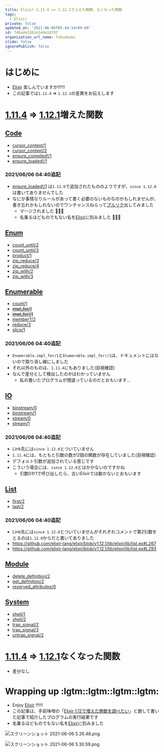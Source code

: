 ```yaml
---
title: Elixir 1.11.4 => 1.12.1でふえた関数、なくなった関数
tags:
  - Elixir
private: false
updated_at: '2021-06-06T05:44:14+09:00'
id: f4bade3261e14de18797
organization_url_name: fukuokaex
slide: false
ignorePublish: false
---
```

# はじめに
- [Elixir](https://elixir-lang.org/) 楽しんでいますか:bangbang::bangbang::bangbang:
- この記事では`1.11.4` => `1.12.1`の差異をお伝えします

# [1.11.4](https://hexdocs.pm/elixir/1.11.4/Kernel.html) => [1.12.1](https://hexdocs.pm/elixir/1.12.1/Kernel.html)増えた関数

## [Code](https://hexdocs.pm/elixir/1.12.1/Code.html)

- [cursor_context/1](https://hexdocs.pm/elixir/1.12.1/Code.html#cursor_context/1)
- [cursor_context/2](https://hexdocs.pm/elixir/1.12.1/Code.html#cursor_context/2)
- [ensure_compiled!/1](https://hexdocs.pm/elixir/1.12.1/Code.html#ensure_compiled!/1)
- [ensure_loaded!/1](https://hexdocs.pm/elixir/1.12.1/Code.html#ensure_loaded!/1)

### 2021/06/06 04:40追記
- [ensure_loaded!/1](https://hexdocs.pm/elixir/1.12.1/Code.html#ensure_loaded!/1) は`1.12.0`で追加されたもののようですが、`since 1.12.0`は書いてありませんでした
- なにか事情なりルールがあって書く必要のないものなのかもしれませんが、書き忘れかもしれないのでワンチャンスねらって[プルリク](https://github.com/elixir-lang/elixir/pull/11039)出してみました
    - マージされました :tada::tada::tada:
    - 名乗るほどものでもない名を[Elixir](https://github.com/elixir-lang/elixir/commit/877ebd2e129fe2a469a363a8575edbb7400f3dda)に刻みました :rocket::rocket::rocket:  






## [Enum](https://hexdocs.pm/elixir/1.12.1/Enum.html)

- [count_until/2](https://hexdocs.pm/elixir/1.12.1/Enum.html#count_until/2)
- [count_until/3](https://hexdocs.pm/elixir/1.12.1/Enum.html#count_until/3)
- [product/1](https://hexdocs.pm/elixir/1.12.1/Enum.html#product/1)
- [zip_reduce/3](https://hexdocs.pm/elixir/1.12.1/Enum.html#zip_reduce/3)
- [zip_reduce/4](https://hexdocs.pm/elixir/1.12.1/Enum.html#zip_reduce/4)
- [zip_with/2](https://hexdocs.pm/elixir/1.12.1/Enum.html#zip_with/2)
- [zip_with/3](https://hexdocs.pm/elixir/1.12.1/Enum.html#zip_with/3)

## [Enumerable](https://hexdocs.pm/elixir/1.12.1/Enumerable.html)

- [count/1](https://hexdocs.pm/elixir/1.12.1/Enumerable.html#count/1)
- ~~[impl_for/1](https://hexdocs.pm/elixir/1.12.1/Enumerable.html#impl_for/1)~~
- ~~[impl_for!/1](https://hexdocs.pm/elixir/1.12.1/Enumerable.html#impl_for!/1)~~
- [member?/2](https://hexdocs.pm/elixir/1.12.1/Enumerable.html#member?/2)
- [reduce/3](https://hexdocs.pm/elixir/1.12.1/Enumerable.html#reduce/3)
- [slice/1](https://hexdocs.pm/elixir/1.12.1/Enumerable.html#slice/1)

### 2021/06/06 04:40追記
- `Enumerable.impl_for/1`と`Enumerable.impl_for!/1`は、ドキュメントにはないので取り消し線にしました
- それ以外のものは、`1.11.4`にもありました(目視確認)
- なんで差分として検出したのかはわかっていません
    - 私の書いたプログラムが間違っているのだとおもいます...

## [IO](https://hexdocs.pm/elixir/1.12.1/IO.html)

- [binstream/0](https://hexdocs.pm/elixir/1.12.1/IO.html#binstream/0)
- [binstream/1](https://hexdocs.pm/elixir/1.12.1/IO.html#binstream/1)
- [stream/0](https://hexdocs.pm/elixir/1.12.1/IO.html#stream/0)
- [stream/1](https://hexdocs.pm/elixir/1.12.1/IO.html#stream/1)

### 2021/06/06 04:40追記
- Link先には`since 1.12.0`とついていません
- `1.11.4`には、もともと引数の数が2個の関数が存在していました(目視確認)
- デフォルト引数が追加されている感じです
- こういう場合には、`since 1.12.0`とはかかないのですかね
    - 引数0や1で呼び出したら、古いElixirでは動かないとおもいます

## [List](https://hexdocs.pm/elixir/1.12.1/List.html)

- [first/2](https://hexdocs.pm/elixir/1.12.1/List.html#first/2)
- [last/2](https://hexdocs.pm/elixir/1.12.1/List.html#last/2)

### 2021/06/06 04:40追記
- Link先には`since 1.12.0`とついていませんがそれぞれコメントで第2引数をとるのは`1.12.0`からだと書いてありました
- https://github.com/elixir-lang/elixir/blob/v1.12.1/lib/elixir/lib/list.ex#L267
- https://github.com/elixir-lang/elixir/blob/v1.12.1/lib/elixir/lib/list.ex#L293

## [Module](https://hexdocs.pm/elixir/1.12.1/Module.html)

- [delete_definition/2](https://hexdocs.pm/elixir/1.12.1/Module.html#delete_definition/2)
- [get_definition/2](https://hexdocs.pm/elixir/1.12.1/Module.html#get_definition/2)
- [reserved_attributes/0](https://hexdocs.pm/elixir/1.12.1/Module.html#reserved_attributes/0)

## [System](https://hexdocs.pm/elixir/1.12.1/System.html)

- [shell/1](https://hexdocs.pm/elixir/1.12.1/System.html#shell/1)
- [shell/2](https://hexdocs.pm/elixir/1.12.1/System.html#shell/2)
- [trap_signal/2](https://hexdocs.pm/elixir/1.12.1/System.html#trap_signal/2)
- [trap_signal/3](https://hexdocs.pm/elixir/1.12.1/System.html#trap_signal/3)
- [untrap_signal/2](https://hexdocs.pm/elixir/1.12.1/System.html#untrap_signal/2)



# [1.11.4](https://hexdocs.pm/elixir/1.11.4/Kernel.html) => [1.12.1](https://hexdocs.pm/elixir/1.12.1/Kernel.html)なくなった関数

- 差分なし

# Wrapping up :lgtm::lgtm::lgtm::lgtm:
- Enjoy [Elixir](https://elixir-lang.org/) :bangbang::bangbang::bangbang:
- この記事は、手前味噌の「[Elixir 1.12で増えた関数を調べたい](https://qiita.com/torifukukaiou/items/7230861686ad5adf31f5)」と題して書いた記事で紹介したプログラムの実行結果です
- 名乗るほどものでもない名を[Elixir](https://github.com/elixir-lang/elixir/commit/877ebd2e129fe2a469a363a8575edbb7400f3dda)に刻みました

![スクリーンショット 2021-06-06 5.26.48.png](https://qiita-image-store.s3.ap-northeast-1.amazonaws.com/0/131808/976dd0b0-6e84-7919-8358-2e5d6c57d939.png)

![スクリーンショット 2021-06-06 5.30.59.png](https://qiita-image-store.s3.ap-northeast-1.amazonaws.com/0/131808/524e04a4-34e9-2a5f-cba8-a0e7c56c9767.png)
